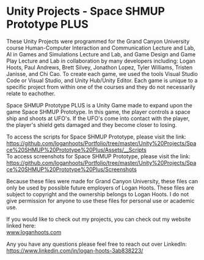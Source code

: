 # Unity Projects - Space SHMUP Prototype PLUS #

These Unity Projects were programmed for the Grand Canyon University course Human-Computer Interaction and Communication Lecture and Lab, AI in Games and Simulations Lecture and Lab, and Game Design and Game Play Lecture and Lab in collaboration by many developers including: Logan Hoots, Paul Andrews, Brett Silvey, Jonathon Lopez, Tyler Williams, Tristen Janisse, and Chi Cao. To create each game, we used the tools Visual Studio Code or Visual Studio, and Unity Hub/Unity Editor. Each game is unique to a specific project from within one of the courses and they do not necessarily relate to eachother.

Space SHMUP Prototype PLUS is a Unity Game made to expand upon the game Space SHMUP Prototype. In this game, the player controls a space ship and shoots at UFO's. If the UFO's come into contact with the player, the player's shield gets damaged and they become closer to losing.

To access the scripts for Space SHMUP Prototype, please visit the link:\
 https://github.com/loganhoots/Portfolio/tree/master/Unity%20Projects/Space%20SHMUP%20Prototype%20Plus/Assets/__Scripts \
To access screenshots for Space SHMUP Prototype, please visit the link:\
 https://github.com/loganhoots/Portfolio/tree/master/Unity%20Projects/Space%20SHMUP%20Prototype%20Plus/Screenshots
 
Because these files were made for Grand Canyon University, these files can only be used by possible future employers of Logan Hoots. These files are subject to copyright and the ownership belongs to Logan Hoots. I do not give permission for anyone to use these files for personal use or academic use.

If you would like to check out my projects, you can check out my website linked here:\
 www.loganhoots.com

Any you have any questions please feel free to reach out over LinkedIn:\
  https://www.linkedin.com/in/logan-hoots-3ab838223/
